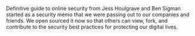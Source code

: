 Definitive guide to online security from Jess Houlgrave and Ben Sigman started as a security memo that we were passing out to our companies and friends. We open sourced it now so that others can view, fork, and contribute to the security best practices for protecting our digital lives.
 
